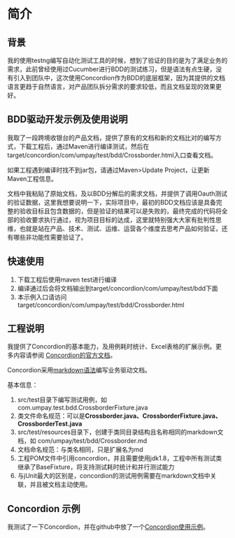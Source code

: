 # 简介

## 背景
我的使用testng编写自动化测试工具的时候，想到了验证的目的是为了满足业务的需求，此前曾经使用过Cucumber进行BDD的测试练习，但是语法有点生硬，没有引入到团队中，这次使用Concordion作为BDD的底层框架，因为其提供的文档语言更趋于自然语言，对产品团队拆分需求的要求较低，而且文档呈现的效果更好。

## BDD驱动开发示例及使用说明
我取了一段跨境收银台的产品文档，提供了原有的文档和新的文档比对的编写方式，下载工程后，通过Maven进行编译测试，然后在target/concordion/com/umpay/test/bdd/Crossborder.html入口查看文档。

如果工程遇到编译时找不到jar包，请通过Maven>Update Project，让更新Maven工程信息。

文档中我粘贴了原始文档，及以BDD分解后的需求文档，并提供了调用Oauth测试的验证数据，这里我想要说明一下，实际项目中，最初的BDD文档应该是具备完整的验收目标且包含数据的，但是验证的结果可以是失败的，最终完成的代码将全部的验收要求执行通过，视为项目目标的达成，这里就特别强大大家有批判性思维，也就是站在产品、技术、测试、运维、运营各个维度去思考产品如何验证，还有哪些非功能性需要验证了。

## 快速使用
1. 下载工程后使用maven test进行编译
1. 编译通过后会将文档输出到target/concordion/com/umpay/test/bdd下面
1. 本示例入口请访问target/concordion/com/umpay/test/bdd/Crossborder.html

## 工程说明
我提供了Concordion的基本能力，及用例耗时统计、Excel表格的扩展示例。更多内容请参阅
[Concordion的官方文档](http://concordion.org/tutorial/java/markdown/)。

Concordion采用[markdown语法](http://www.markdown.cn/)编写业务驱动文档。

基本信息：
1. src/test目录下编写测试用例，如com.umpay.test.bdd.CrossborderFixture.java
1. 类文件命名规范：可以是**Crossborder.java、CrossborderFixture.java、CrossborderTest.java**
1. src/test/resources目录下，创建于类同目录结构且名称相同的markdown文档，如 com/umpay/test/bdd/Crossborder.md
1. 文档命名规范：与类名相同，只是扩展名为md
1. 工程POM文件中引用concordion，并且需要使用jdk1.8，工程中所有测试类继承了BaseFixture，将支持测试耗时统计和并行测试能力
1. 与jUnit最大的区别是，concordion的测试用例需要在markdown文档中关联，并且被文档主动使用。

## Concordion 示例
我测试了一下Concordion，并在github中放了一个[Concordion使用示例](https://github.com/thomas0927/ConcordionDemo)。
